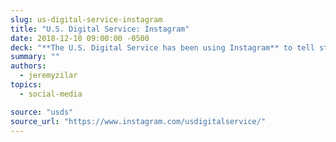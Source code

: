 ```yaml
---
slug: us-digital-service-instagram
title: "U.S. Digital Service: Instagram"
date: 2018-12-10 09:00:00 -0500
deck: "**The U.S. Digital Service has been using Instagram** to tell stories about their teams, and the significant strides they are making alongside partner agencies."
summary: ""
authors:
  - jeremyzilar
topics:
  - social-media

source: "usds"
source_url: "https://www.instagram.com/usdigitalservice/"
---
```

